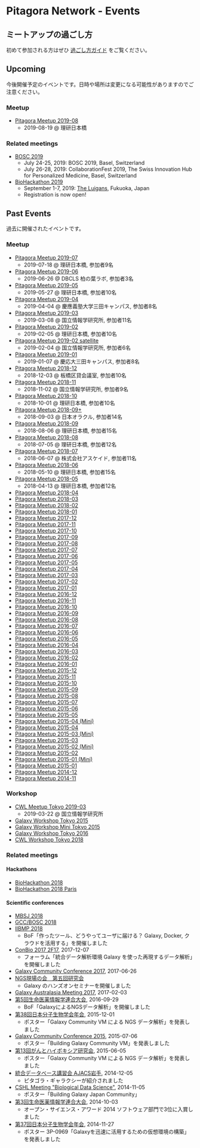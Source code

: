 # Pitagora Network - Events

## ミートアップの過ごし方

初めて参加される方はぜひ [過ごし方ガイド](meetup/whatis) をご覧ください。

## Upcoming

今後開催予定のイベントです。日時や場所は変更になる可能性がありますのでご注意ください。

### Meetup

- [Pitagora Meetup 2019-08](meetup/2019/meetup-201908)
  - 2019-08-19 @ 理研日本橋

### Related meetings

- [BOSC 2019](https://www.open-bio.org/events/bosc/)
  - July 24-25, 2019: BOSC 2019, Basel, Switzerland
  - July 26-28, 2019: CollaborationFest 2019, The Swiss Innovation Hub for Personalized Medicine, Basel, Switzerland
- [BioHackathon 2019](http://2019.biohackathon.org)
  - September 1-7, 2019: [The Luigans](https://www.luigans.com), Fukuoka, Japan
  - Registration is now open!

## Past Events

過去に開催されたイベントです。

### Meetup

- [Pitagora Meetup 2019-07](meetup/2019/meetup-201907)
  - 2019-07-18 @ 理研日本橋, 参加者9名
- [Pitagora Meetup 2019-06](meetup/2019/meetup-201906)
  - 2019-06-26 @ DBCLS 柏の葉ラボ, 参加者3名
- [Pitagora Meetup 2019-05](meetup/2019/meetup-201905)
  - 2019-05-27 @ 理研日本橋, 参加者10名
- [Pitagora Meetup 2019-04](meetup/2019/meetup-201904)
  - 2019-04-04 @ 慶應義塾大学三田キャンパス, 参加者8名
- [Pitagora Meetup 2019-03](meetup/2019/meetup-201903)
  - 2019-03-08 @ 国立情報学研究所, 参加者11名
- [Pitagora Meetup 2019-02](meetup/2019/meetup-201902)
  - 2019-02-05 @ 理研日本橋, 参加者10名
- [Pitagora Meetup 2019-02 satellite](meetup/2019/meetup-201902-satellite)
  - 2019-02-04 @ 国立情報学研究所, 参加者6名
- [Pitagora Meetup 2019-01](meetup/2019/meetup-201901)
  - 2019-01-07 @ 慶応大三田キャンパス, 参加者8名
- [Pitagora Meetup 2018-12](meetup/2018/Meetup_2018-12)
  - 2018-12-03 @ 板橋区貸会議室, 参加者10名
- [Pitagora Meetup 2018-11](meetup/2018/Meetup_2018-11)
  - 2018-11-02 @ 国立情報学研究所, 参加者9名
- [Pitagora Meetup 2018-10](meetup/2018/Meetup_2018-10)
  - 2018-10-01 @ 理研日本橋, 参加者10名
- [Pitagora Meetup 2018-09+](meetup/2018/Meetup_2018-09+)
  - 2018-09-03 @ 日本オラクル, 参加者14名
- [Pitagora Meetup 2018-09](meetup/2018/Meetup_2018-09)
  - 2018-08-06 @ 理研日本橋, 参加者15名
- [Pitagora Meetup 2018-08](meetup/2018/Meetup_2018-08)
  - 2018-07-05 @ 理研日本橋, 参加者12名
- [Pitagora Meetup 2018-07](meetup/2018/Meetup_2018-07)
  - 2018-06-07 @ 株式会社アスケイド, 参加者11名
- [Pitagora Meetup 2018-06](meetup/2018/Meetup_2018-06)
  - 2018-05-10 @ 理研日本橋, 参加者15名
- [Pitagora Meetup 2018-05](meetup/2018/Meetup_2018-05)
  - 2018-04-13 @ 理研日本橋, 参加者12名
- [Pitagora Meetup 2018-04](meetup/2018/Meetup_2018-04)
- [Pitagora Meetup 2018-03](meetup/2018/Meetup_2018-03)
- [Pitagora Meetup 2018-02](meetup/2018/Meetup_2018-02)
- [Pitagora Meetup 2018-01](meetup/2018/Meetup_2018-01)
- [Pitagora Meetup 2017-12](meetup/2017/Meetup_2017-12)
- [Pitagora Meetup 2017-11](meetup/2017/Meetup_2017-11)
- [Pitagora Meetup 2017-10](meetup/2017/Meetup_2017-10)
- [Pitagora Meetup 2017-09](meetup/2017/Meetup_2017-09)
- [Pitagora Meetup 2017-08](meetup/2017/Meetup_2017-08)
- [Pitagora Meetup 2017-07](meetup/2017/Meetup_2017-07)
- [Pitagora Meetup 2017-06](meetup/2017/Meetup_2017-06)
- [Pitagora Meetup 2017-05](meetup/2017/Meetup_2017-05)
- [Pitagora Meetup 2017-04](meetup/2017/Meetup_2017-04)
- [Pitagora Meetup 2017-03](meetup/2017/Meetup_2017-03)
- [Pitagora Meetup 2017-02](meetup/2017/Meetup_2017-02)
- [Pitagora Meetup 2017-01](meetup/2017/Meetup_2017-01)
- [Pitagora Meetup 2016-12](meetup/2016/Meetup_2016-12)
- [Pitagora Meetup 2016-11](meetup/2016/Meetup_2016-11)
- [Pitagora Meetup 2016-10](meetup/2016/Meetup_2016-10)
- [Pitagora Meetup 2016-09](meetup/2016/Meetup_2016-09)
- [Pitagora Meetup 2016-08](meetup/2016/Meetup_2016-08)
- [Pitagora Meetup 2016-07](meetup/2016/Meetup_2016-07)
- [Pitagora Meetup 2016-06](meetup/2016/Meetup_2016-06)
- [Pitagora Meetup 2016-05](meetup/2016/Meetup_2016-05)
- [Pitagora Meetup 2016-04](meetup/2016/Meetup_2016-04)
- [Pitagora Meetup 2016-03](meetup/2016/Meetup_2016-03)
- [Pitagora Meetup 2016-02](meetup/2016/Meetup_2016-02)
- [Pitagora Meetup 2016-01](meetup/2016/Meetup_2016-01)
- [Pitagora Meetup 2015-12](meetup/2015/Meetup_2015-12)
- [Pitagora Meetup 2015-11](meetup/2015/Meetup_2015-11)
- [Pitagora Meetup 2015-10](meetup/2015/Meetup_2015-10)
- [Pitagora Meetup 2015-09](meetup/2015/Meetup_2015-09)
- [Pitagora Meetup 2015-08](meetup/2015/Meetup_2015-08)
- [Pitagora Meetup 2015-07](meetup/2015/Meetup_2015-07)
- [Pitagora Meetup 2015-06](meetup/2015/Meetup_2015-06)
- [Pitagora Meetup 2015-05](meetup/2015/Meetup_2015-05)
- [Pitagora Meetup 2015-04 (Mini)](meetup/2015/Meetup_Mini_2015-04)
- [Pitagora Meetup 2015-04](meetup/2015/Meetup_2015-04)
- [Pitagora Meetup 2015-03 (Mini)](meetup/2015/Meetup_Mini_2015-03)
- [Pitagora Meetup 2015-03](meetup/2015/Meetup_2015-03)
- [Pitagora Meetup 2015-02 (Mini)](meetup/2015/Meetup_Mini_2015-02)
- [Pitagora Meetup 2015-02](meetup/2015/Meetup_2015-02)
- [Pitagora Meetup 2015-01 (Mini)](meetup/2015/Meetup_Mini_2015-01)
- [Pitagora Meetup 2015-01](meetup/2015/Meetup_2015-01)
- [Pitagora Meetup 2014-12](meetup/2014/Meetup_2014-12)
- [Pitagora Meetup 2014-11](meetup/2014/Meetup_2014-11)

### Workshop

- [CWL Meetup Tokyo 2019-03](meetup/2019/cwl-meetup-201903)
  - 2019-03-22 @ 国立情報学研究所
- [Galaxy Workshop Tokyo 2015](workshop/2015/Galaxy_Workshop_Tokyo_2015)
- [Galaxy Workshop Mini Tokyo 2015](workshop/2015/Mini_Workshop_2015-01)
- [Galaxy Workshop Tokyo 2016](workshop/2016/Galaxy_Workshop_Tokyo_2016)
- [CWL Workshop Tokyo 2018](workshop/2018/cwl-workshop-tokyo-2018)

### Related meetings

#### Hackathons

- [BioHackathon 2018](http://2018.biohackathon.org/)
- [BioHackathon 2018 Paris](http://bh2018paris.info/)

#### Scientific conferences

- [MBSJ 2018](https://www2.aeplan.co.jp/mbsj2018/english/)
- [GCC/BOSC 2018](https://gccbosc2018.sched.com/)
- [IIBMP 2018](http://iibmp2018.org/wp/)
  - BoF「作ったツール、どうやってユーザに届ける？ Galaxy, Docker, クラウドを活用する」を開催しました
- [ConBio 2017 2F17](workshop/2017/ConBio2017), 2017-12-07
  - フォーラム「統合データ解析環境 Galaxy を使った再現するデータ解析」を開催しました
- [Galaxy Community Conference 2017](https://wiki.galaxyproject.org/GalaxyUpdates/2016_07), 2017-06-26
- [NGS現場の会　第五回研究会](http://ngs5.org/contents/session.html#h2e)
  - Galaxy のハンズオンセミナーを開催しました
- [Galaxy Australasia Meeting 2017](https://www.embl-abr.org.au/game2017/), 2017-02-03
- [第5回生命医薬情報学連合大会](http://www.jsbi.org/iibmp2016/program_bof/#B10), 2016-09-29
  - BoF「GalaxyによるNGSデータ解析」を開催しました
- [第38回日本分子生物学会年会](http://www.aeplan.co.jp/bmb2015/index.html), 2015-12-01
  - ポスター「Galaxy Community VM による NGS データ解析」を発表しました
- [Galaxy Community Conference 2015](http://gcc2015.tsl.ac.uk/), 2015-07-06
  - ポスター「Building Galaxy Community VM」を発表しました
- [第13回がんとハイポキシア研究会](http://www.cancer-hypoxia.org/13th_conference.htm), 2015-06-05
  - ポスター「Galaxy Community VM による NGS データ解析」を発表しました
- [統合データベース講習会 AJACS岩手](http://dbcls.rois.ac.jp/archives/2515), 2014-12-05
  - ピタゴラ・ギャラクシーが紹介されました
- [CSHL Meeting "Biological Data Science"](http://meetings.cshl.edu/meetings/2014/data14.shtml), 2014-11-05
  - ポスター「Building Galaxy Japan Community」
- [第3回生命医薬情報学連合大会](http://www.biomedpharminfo.org/), 2014-10-03
  - オープン・サイエンス・アワード 2014 ソフトウェア部門で3位に入賞しました
- [第37回日本分子生物学会年会](http://www.aeplan.co.jp/mbsj2014/), 2014-11-27
  - ポスター 3P-0969「Galaxyを迅速に活用するための仮想環境の構築」を発表しました
